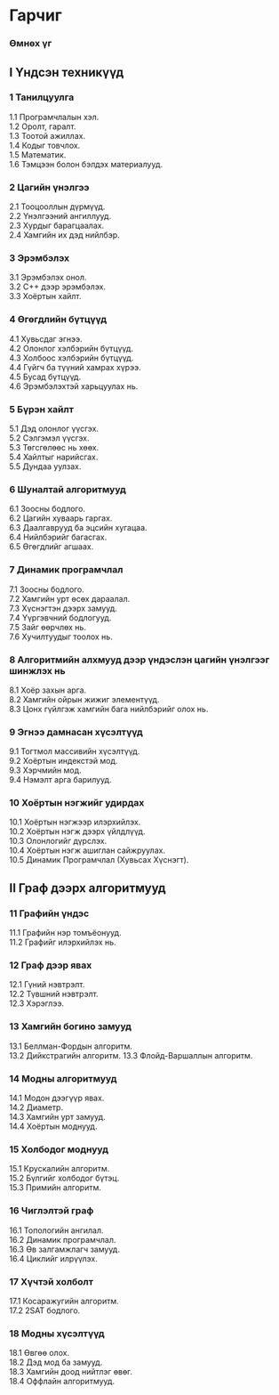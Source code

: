# Гарчиг

### Өмнөх үг

## I Үндсэн техникүүд

### 1 Танилцуулга 
1.1 Програмчлалын хэл.  
1.2 Оролт, гаралт.    
1.3 Тоотой ажиллах.  
1.4 Кодыг товчлох.  
1.5 Математик.  
1.6 Тэмцээн болон бэлдэх материалууд.  



### 2 Цагийн үнэлгээ
2.1 Тооцооллын дүрмүүд.    
2.2 Үнэлгээний ангиллууд.  
2.3 Хурдыг барагцаалах.  
2.4 Хамгийн их дэд нийлбэр. 



### 3 Эрэмбэлэх
3.1 Эрэмбэлэх онол.  
3.2 C++ дээр эрэмбэлэх.  
3.3 Хоёртын хайлт.  



### 4 Өгөгдлийн бүтцүүд
4.1 Хувьсдаг эгнээ.  
4.2 Олонлог хэлбэрийн бүтцүүд.  
4.3 Холбоос хэлбэрийн бүтцүүд.  
4.4 Гүйгч ба түүний хамрах хүрээ.  
4.5 Бусад бүтцүүд.  
4.6 Эрэмбэлэхтэй харьцуулах нь.  



### 5 Бүрэн хайлт
5.1 Дэд олонлог үүсгэх.  
5.2 Сэлгэмэл үүсгэх.  
5.3 Төгсгөлөөс нь хөөх.  
5.4 Хайлтыг нарийсгах.  
5.5 Дундаа уулзах.  



### 6 Шуналтай алгоритмууд

6.1 Зоосны бодлого.  
6.2 Цагийн хуваарь гаргах.  
6.3 Даалгаврууд ба эцсийн хугацаа.  
6.4 Нийлбэрийг багасгах.  
6.5 Өгөгдлийг агшаах.  



### 7 Динамик програмчлал 
7.1 Зоосны бодлого.  
7.2 Хамгийн урт өсөх дараалал.  
7.3 Хүснэгтэн дээрх замууд.  
7.4 Үүргэвчний бодлогууд.  
7.5 Зайг өөрчлөх нь.  
7.6 Хучилтуудыг тоолох нь.  

### 8 Алгоритмийн алхмууд дээр үндэслэн цагийн үнэлгээг шинжлэх нь 
8.1 Хоёр захын арга.   
8.2 Хамгийн ойрын жижиг элементүүд.  
8.3 Цонх гүйлгэж хамгийн бага нийлбэрийг олох нь.

### 9 Эгнээ дамнасан хүсэлтүүд
9.1 Тогтмол массивийн хүсэлтүүд.  
9.2 Хоёртын индекстэй мод.  
9.3 Хэрчмийн мод.  
9.4 Нэмэлт арга барилууд.  

### 10 Хоёртын нэгжийг удирдах 
10.1 Хоёртын нэгжээр илэрхийлэх.  
10.2 Хоёртын нэгж дээрх үйлдлүүд.  
10.3 Олонлогийг дүрслэх.  
10.4 Хоёртын нэгж ашиглан сайжруулах.  
10.5 Динамик Програмчлал (Хувьсах Хүснэгт).  

## II Граф дээрх алгоритмууд

### 11 Графийн үндэс
11.1 Графийн нэр томъёонууд.  
11.2 Графийг илэрхийлэх нь.  

### 12 Граф дээр явах
12.1 Гүний нэвтрэлт.  
12.2 Түвшний нэвтрэлт.  
12.3 Хэрэглээ.  

### 13 Хамгийн богино замууд
13.1 Беллман-Фордын алгоритм.  
13.2 Дийкстрагийн алгоритм. 
13.3 Флойд-Варшаллын алгоритм.  

### 14 Модны алгоритмууд
14.1 Модон дээгүүр явах.  
14.2 Диаметр.  
14.3 Хамгийн урт замууд.  
14.4 Хоёртын моднууд.  

### 15 Холбодог моднууд
15.1 Крускалийн алгоритм.  
15.2 Бүлгийг холбодог бүтэц.  
15.3 Примийн алгоритм.  

### 16 Чиглэлтэй граф
16.1 Топологийн ангилал.  
16.2 Динамик програмчлал.  
16.3 Өв залгамжлагч замууд.  
16.4 Циклийг илрүүлэх.  

### 17 Хүчтэй холболт
17.1 Косаражугийн алгоритм.  
17.2 2SAT бодлого.  

### 18 Модны хүсэлтүүд
18.1 Өвгөө олох.  
18.2 Дэд мод ба замууд.  
18.3 Хамгийн доод нийтлэг өвөг.  
18.4 Оффлайн алгоритмууд.  